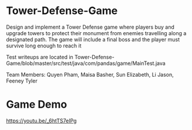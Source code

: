 # Tower-Defense-Game
Design and implement a Tower Defense game where players buy and upgrade towers to protect their monument from enemies travelling along a designated path. The game will include a final boss and the player must survive long enough to reach it

Test writeups are located in Tower-Defense-Game/blob/master/src/test/java/com/pandas/game/MainTest.java

Team Members: Quyen Pham, Maisa Basher, Sun Elizabeth, Li Jason, Feeney Tyler

 # Game Demo
 https://youtu.be/_6htTS7eIPg
